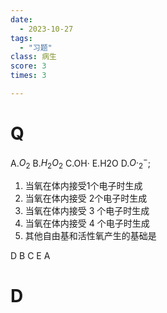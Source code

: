 ```yaml
---
date:
  - 2023-10-27
tags:
  - "习题"
class: 病生
score: 3
times: 3

---
```



# Q
A.$O_2$
B.$H_2O_2$
C.OH·
E.H2O
D.$O·_2^-$;

1. 当氧在体内接受1个电子时生成
2. 当氧在体内接受 2个电子时生成
3. 当氧在体内接受 3 个电子时生成
4. 当氧在体内接受 4 个电子时生成
5. 其他自由基和活性氧产生的基础是



D
B
C
E
A





# D